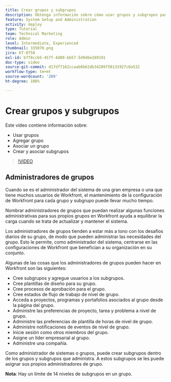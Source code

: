 ```yaml
---
title: Crear grupos y subgrupos
description: Obtenga información sobre cómo usar grupos y subgrupos para la organización de usuarios y los permisos para trabajar. Aprenda a crear un grupo y subgrupos.
feature: System Setup and Administration
activity: deploy
type: Tutorial
team: Technical Marketing
role: Admin
level: Intermediate, Experienced
thumbnail: 335070.png
jira: KT-8758
exl-id: b7f8ccb5-457f-4d89-bb57-5d9d6e169191
doc-type: video
source-git-commit: d17df7162ccaab6b62db34209f50131927c0a532
workflow-type: tm+mt
source-wordcount: '269'
ht-degree: 100%

---
```


# Crear grupos y subgrupos

Este vídeo contiene información sobre:

* Usar grupos
* Agregar grupo
* Asociar un grupo
* Crear y asociar subgrupos

>[!VIDEO](https://video.tv.adobe.com/v/3432868/?quality=12&learn=on&enablevpops&captions=spa)

## Administradores de grupos

Cuando se es el administrador del sistema de una gran empresa o una que tiene muchos usuarios de Workfront, el mantenimiento de la configuración de Workfront para cada grupo y subgrupo puede llevar mucho tiempo.

Nombrar administradores de grupos que puedan realizar algunas funciones administrativas para sus propios grupos en Workfront ayuda a equilibrar la carga cuando se trata de actualizar y mantener el sistema.

Los administradores de grupos tienden a estar más a tono con los desafíos diarios de su grupo, de modo que pueden administrar las necesidades del grupo. Esto le permite, como administrador del sistema, centrarse en las configuraciones de Workfront que benefician a su organización en su conjunto.

Algunas de las cosas que los administradores de grupos pueden hacer en Workfront son las siguientes:

* Cree subgrupos y agregue usuarios a los subgrupos.
* Cree plantillas de diseño para su grupo.
* Cree procesos de aprobación para el grupo.
* Cree estados de flujo de trabajo de nivel de grupo.
* Acceda a proyectos, programas y portafolios asociados al grupo desde la página del grupo.
* Administre las preferencias de proyecto, tarea y problema a nivel de grupo.
* Administre las preferencias de plantilla de horas de nivel de grupo.
* Administre notificaciones de eventos de nivel de grupo.
* Inicie sesión como otros miembros del grupo.
* Asigne un líder empresarial al grupo.
* Administre una compañía.

Como administrador de sistemas o grupos, puede crear subgrupos dentro de los grupos y subgrupos que administra. A estos subgrupos se les puede asignar sus propios administradores de grupo.

**Nota**: Hay un límite de 14 niveles de subgrupos en un grupo.
